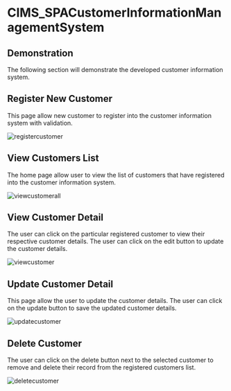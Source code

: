 # CIMS_SPACustomerInformationManagementSystem

## Demonstration
The following section will demonstrate the developed customer information system.

## Register New Customer
This page allow new customer to register into the customer information system with validation.

![registercustomer](https://user-images.githubusercontent.com/96167642/170905044-10e7b88e-ae55-47a3-8866-df364578d767.gif)

## View Customers List
The home page allow user to view the list of customers that have registered into the customer information system.

![viewcustomerall](https://user-images.githubusercontent.com/96167642/170902938-ae8efbf6-a08f-4358-9e19-b5c6dbcb09b4.gif)

## View Customer Detail
The user can click on the particular registered customer to view their respective customer details. The user can click on the edit button to update the customer details.

![viewcustomer](https://user-images.githubusercontent.com/96167642/170902933-d1ec3f26-3f44-4462-afb1-d59a765a112f.gif)

## Update Customer Detail
This page allow the user to update the customer details. The user can click on the update button to save the updated customer details.

![updatecustomer](https://user-images.githubusercontent.com/96167642/170902946-e4c88b31-39d0-44e5-892c-817ba40ee0d5.gif)

## Delete Customer
The user can click on the delete button next to the selected customer to remove and delete their record from the registered customers list.

![deletecustomer](https://user-images.githubusercontent.com/96167642/170902952-71f78f6a-d72a-4778-b2af-c39b5f5f2ef0.gif)

